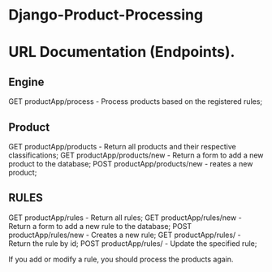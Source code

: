 # Django-Product-Processing
# URL Documentation (Endpoints).

## Engine
GET productApp/process - Process products based on the registered rules;

## Product
GET productApp/products - Return all products and their respective classifications;
GET productApp/products/new - Return a form to add a new product to the database;
POST productApp/products/new - reates a new product;

## RULES
GET productApp/rules - Return all rules;
GET productApp/rules/new - Return a form to add a new rule to the database;
POST productApp/rules/new - Creates a new rule;
GET productApp/rules/<id> - Return the rule by id;
POST productApp/rules/<id> - Update the specified rule;

If you add or modify a rule, you should process the products again.

